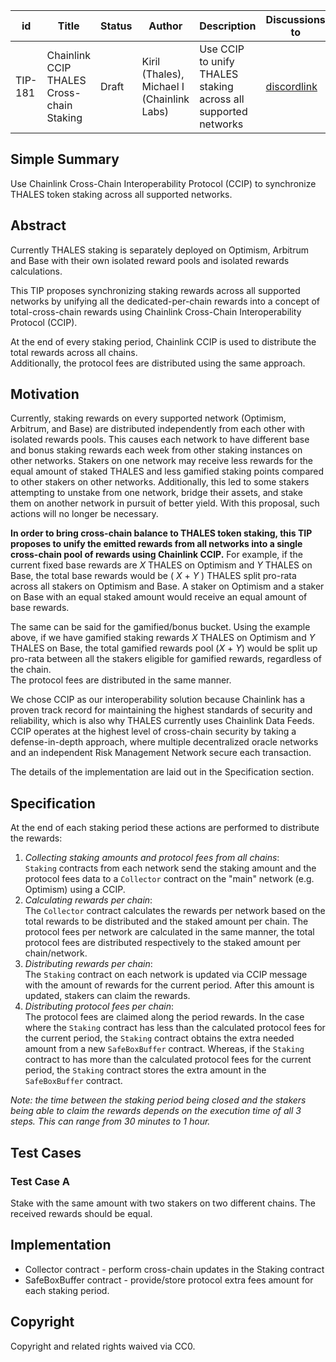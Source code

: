 | id    | Title | Status      | Author  | Description | Discussions to | Created    |
| ----- | ----- | ----------- | ------- | ----------- | -------------- | ---------- |
| TIP-181 | Chainlink CCIP THALES Cross-chain Staking | Draft | Kiril (Thales), Michael I (Chainlink Labs) | Use CCIP to unify THALES staking across all supported networks | [discordlink ](https://discord.gg/thales)   | 2023-11-08 |


## Simple Summary


Use Chainlink Cross-Chain Interoperability Protocol (CCIP) to synchronize THALES token staking across all supported networks.


## Abstract

Currently THALES staking is separately deployed on Optimism, Arbitrum and Base with their own isolated reward pools and isolated rewards calculations.


This TIP proposes synchronizing staking rewards across all supported networks by unifying all the dedicated-per-chain rewards into a concept of total-cross-chain rewards using Chainlink Cross-Chain Interoperability Protocol (CCIP).  
 
At the end of every staking period, Chainlink CCIP is used to distribute the total rewards across all chains.  
Additionally, the protocol fees are distributed using the same approach.


## Motivation

Currently, staking rewards on every supported network (Optimism, Arbitrum, and Base) are distributed independently from each other with isolated rewards pools.
This causes each network to have different base and  bonus staking rewards each week from other staking instances on other networks.
Stakers on one network may receive less rewards for the equal amount of staked THALES and less gamified staking points compared to other stakers on other networks. Additionally, this led to some stakers attempting to unstake from one network, bridge their assets, and stake them on another network in pursuit of better yield. With this proposal, such actions will no longer be necessary.
 
**In order to bring cross-chain balance to THALES token staking, this TIP proposes to unify the emitted rewards from all networks into a single cross-chain pool of rewards using Chainlink CCIP.**
For example, if the current fixed base rewards are *X* THALES on Optimism and *Y* THALES on Base, the total base rewards would be ( *X* + *Y* ) THALES split pro-rata across all stakers on Optimism and Base. A staker on Optimism and a staker on Base with an equal staked amount would receive an equal amount of base rewards.

The same can be said for the gamified/bonus bucket. Using the example above, if we have gamified staking rewards *X* THALES on Optimism and *Y* THALES on Base, the total gamified rewards pool (*X* + *Y*) would be split up pro-rata between all the stakers eligible for gamified rewards, regardless of the chain.  
The protocol fees are distributed in the same manner.
 
We chose CCIP as our interoperability solution because Chainlink has a proven track record for maintaining the highest standards of security and reliability, which is also why THALES currently uses Chainlink Data Feeds. CCIP operates at the highest level of cross-chain security by taking a defense-in-depth approach, where multiple decentralized oracle networks and an independent Risk Management Network secure each transaction.  

The details of the implementation are laid out in the Specification section.  

## Specification

At the end of each staking period these actions are performed to distribute the rewards:


1. *Collecting staking amounts and protocol fees from all chains*:  
`Staking` contracts from each network send the staking amount and the protocol fees data to a `Collector` contract on the "main" network (e.g. Optimism) using a CCIP.
2. *Calculating rewards per chain*:  
The `Collector` contract calculates the rewards per network based on the total rewards to be distributed and the staked amount per chain.
The protocol fees per network are calculated in the same manner, the total protocol fees are distributed respectively to the staked amount per chain/network.
3. *Distributing rewards per chain*:  
The `Staking` contract on each network is updated via CCIP message with the amount of rewards for the current period. After this amount is updated, stakers can claim the rewards.
4. *Distributing protocol fees per chain*:  
The protocol fees are claimed along the period rewards.
In the case where the `Staking` contract has less than the calculated protocol fees for the current period, the `Staking` contract obtains the extra needed amount from a new `SafeBoxBuffer` contract.
Whereas, if the `Staking` contract to has more than the calculated protocol fees for the current period, the `Staking` contract stores the extra amount in the `SafeBoxBuffer` contract.


*Note: the time between the staking period being closed and the stakers being able to claim the rewards depends on the execution time of all 3 steps.*
*This can range from 30 minutes to 1 hour.*

## Test Cases

### Test Case A

Stake with the same amount with two stakers on two different chains.
The received rewards should be equal.


## Implementation

- Collector contract - perform cross-chain updates in the Staking contract
- SafeBoxBuffer contract - provide/store protocol extra fees amount for each staking period.

## Copyright

Copyright and related rights waived via CC0.
